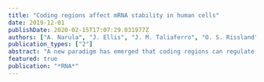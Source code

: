 ```yaml
---
title: "Coding regions affect mRNA stability in human cells"
date: 2019-12-01
publishDate: 2020-02-15T17:07:29.031977Z
authors: ["A. Narula", "J. Ellis", "J. M. Taliaferro", "O. S. Rissland"]
publication_types: ["2"]
abstract: "A new paradigm has emerged that coding regions can regulate mRNA stability in model organisms. Here, due to differences in cognate tRNA abundance, synonymous codons are translated at different speeds, and slow codons then stimulate mRNA decay. To ask if this phenomenon also occurs in humans, we isolated RNA stability effects due to coding regions using the human ORFeome collection. We find that many open reading frame (ORF) characteristics, such as length and secondary structure, fail to provide explanations for how coding regions alter mRNA stability, and, instead, that the ORF relies on translation to impact mRNA stability. Consistent with what has been seen in other organisms, codon use is related to the effects of ORFs on transcript stability. Importantly, we found instability-associated codons have longer A-site dwell times, suggesting for the first time in humans a connection between elongation speed and mRNA decay. Thus, we propose that codon usage alters decoding speeds and so affects human mRNA stability."
featured: true
publication: "*RNA*"
---
```


